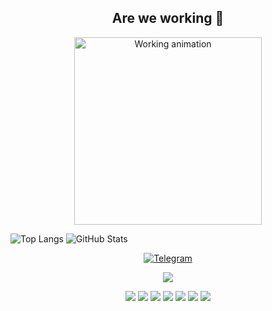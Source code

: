 <h2 align="center"> Are we working 👋</h2>

<p align="center">
  <img src="https://media.giphy.com/media/3o7abKhOpu0NwenH3O/giphy.gif" width="300" alt="Working animation">
</p>



  ![Top Langs](https://github-readme-stats.vercel.app/api/top-langs/?username=mashhur&layout=compact&theme=radical)   ![GitHub Stats](https://github-readme-stats.vercel.app/api?username=mashhur&show_icons=true&theme=radical)


  <p align="center">
  <a href="https://t.me/mashhurphpDEV" target="_blank">
    <img src="https://img.shields.io/badge/Telegram-26A5E4?style=for-the-badge&logo=telegram&logoColor=white&label=Let's%20Chat!" alt="Telegram"/>
  </a>
</p>


<p align="center">
  <img src="https://readme-typing-svg.demolab.com?font=Fira+Code&size=22&pause=1000&color=F70000&center=true&vCenter=true&width=435&lines=Web+Developer;Copywriter;Freelancer" />
</p>









<p align="center">
  <img src="https://img.shields.io/badge/HTML5-%23E34F26.svg?style=for-the-badge&logo=html5&logoColor=white"/>
  <img src="https://img.shields.io/badge/CSS3-%231572B6.svg?style=for-the-badge&logo=css3&logoColor=white"/>
  <img src="https://img.shields.io/badge/JavaScript-%23F7DF1E.svg?style=for-the-badge&logo=javascript&logoColor=black"/>
  <img src="https://img.shields.io/badge/Node.js-%23339933.svg?style=for-the-badge&logo=node.js&logoColor=white"/>
  <img src="https://img.shields.io/badge/PHP-%23777BB4.svg?style=for-the-badge&logo=php&logoColor=white"/>
  <img src="https://img.shields.io/badge/MySQL-%234479A1.svg?style=for-the-badge&logo=mysql&logoColor=white"/>
  <img src="https://img.shields.io/badge/XAMPP-%23FB7A24.svg?style=for-the-badge&logo=xampp&logoColor=white"/>
</p>


